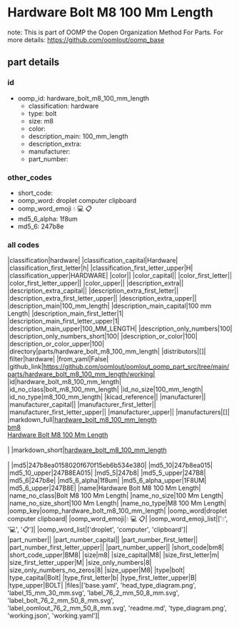 # Hardware Bolt M8 100 Mm Length  

note: This is part of OOMP the Oopen Organization Method For Parts. For more details: https://github.com/oomlout/oomp_base

##  part details





### id
* oomp_id: hardware_bolt_m8_100_mm_length
  * classification: hardware
  * type: bolt
  * size: m8
  * color: 
  * description_main: 100_mm_length
  * description_extra: 
  * manufacturer: 
  * part_number: 

### other_codes
* short_code: 
* oomp_word: droplet computer clipboard
* oomp_word_emoji :droplet: :computer: :clipboard:
* md5_6_alpha: 1f8um
* md5_6: 247b8e

### all codes 
|classification|hardware|
|classification_capital|Hardware|
|classification_first_letter|h|
|classification_first_letter_upper|H|
|classification_upper|HARDWARE|
|color||
|color_capital||
|color_first_letter||
|color_first_letter_upper||
|color_upper||
|description_extra||
|description_extra_capital||
|description_extra_first_letter||
|description_extra_first_letter_upper||
|description_extra_upper||
|description_main|100_mm_length|
|description_main_capital|100 mm Length|
|description_main_first_letter|1|
|description_main_first_letter_upper|1|
|description_main_upper|100_MM_LENGTH|
|description_only_numbers|100|
|description_only_numbers_short|100|
|description_or_color|100|
|description_or_color_upper|100|
|directory|parts/hardware_bolt_m8_100_mm_length|
|distributors|[]|
|filter|hardware|
|from_yaml|False|
|github_link|https://github.com/oomlout/oomlout_oomp_part_src/tree/main/parts/hardware_bolt_m8_100_mm_length/working|
|id|hardware_bolt_m8_100_mm_length|
|id_no_class|bolt_m8_100_mm_length|
|id_no_size|100_mm_length|
|id_no_type|m8_100_mm_length|
|kicad_reference||
|manufacturer||
|manufacturer_capital||
|manufacturer_first_letter||
|manufacturer_first_letter_upper||
|manufacturer_upper||
|manufacturers|[]|
|markdown_full|[hardware_bolt_m8_100_mm_length](https://github.com/oomlout/oomlout_oomp_part_src/tree/main/parts/hardware_bolt_m8_100_mm_length/working)<br>[bm8](https://github.com/oomlout/oomlout_oomp_part_src/tree/main/parts/hardware_bolt_m8_100_mm_length/working)<br>[Hardware Bolt M8 100 Mm Length](https://github.com/oomlout/oomlout_oomp_part_src/tree/main/parts/hardware_bolt_m8_100_mm_length/working)<br><br>|
|markdown_short|[hardware_bolt_m8_100_mm_length](https://github.com/oomlout/oomlout_oomp_part_src/tree/main/parts/hardware_bolt_m8_100_mm_length/working)<br><br>|
|md5|247b8ea0158020f670f15eb6b534e380|
|md5_10|247b8ea015|
|md5_10_upper|247B8EA015|
|md5_5|247b8|
|md5_5_upper|247B8|
|md5_6|247b8e|
|md5_6_alpha|1f8um|
|md5_6_alpha_upper|1F8UM|
|md5_6_upper|247B8E|
|name|Hardware Bolt M8 100 Mm Length|
|name_no_class|Bolt M8 100 Mm Length|
|name_no_size|100 Mm Length|
|name_no_size_short|100 Mm Length|
|name_no_type|M8 100 Mm Length|
|oomp_key|oomp_hardware_bolt_m8_100_mm_length|
|oomp_word|droplet computer clipboard|
|oomp_word_emoji|:droplet: :computer: :clipboard:|
|oomp_word_emoji_list|[':droplet:', ':computer:', ':clipboard:']|
|oomp_word_list|['droplet', 'computer', 'clipboard']|
|part_number||
|part_number_capital||
|part_number_first_letter||
|part_number_first_letter_upper||
|part_number_upper||
|short_code|bm8|
|short_code_upper|BM8|
|size|m8|
|size_capital|M8|
|size_first_letter|m|
|size_first_letter_upper|M|
|size_only_numbers|8|
|size_only_numbers_no_zeros|8|
|size_upper|M8|
|type|bolt|
|type_capital|Bolt|
|type_first_letter|b|
|type_first_letter_upper|B|
|type_upper|BOLT|
|files|['base.yaml', 'head_type_diagram.png', 'label_15_mm_30_mm.svg', 'label_76_2_mm_50_8_mm.svg', 'label_bolt_76_2_mm_50_8_mm.svg', 'label_oomlout_76_2_mm_50_8_mm.svg', 'readme.md', 'type_diagram.png', 'working.json', 'working.yaml']|
